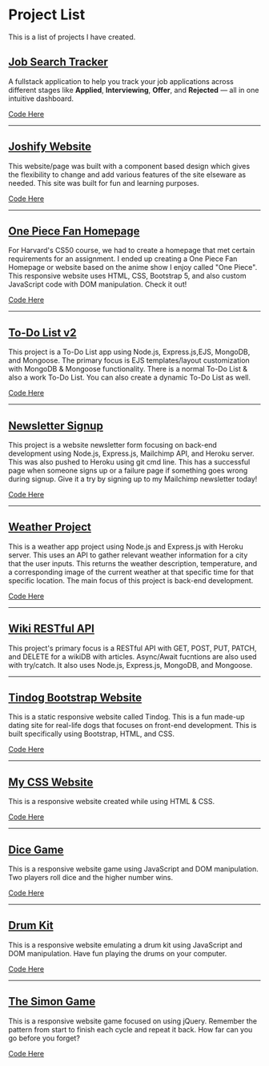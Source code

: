 # Project List
This is a list of projects I have created.


## <a href="https://job-search-tracker-ten.vercel.app/">Job Search Tracker</a>

A fullstack application to help you track your job applications across different stages like **Applied**, **Interviewing**, **Offer**, and **Rejected** — all in one intuitive dashboard.

<a href="https://github.com/jadonahue/job-search-tracker">Code Here</a>

---

## <a href="https://joshify-website.netlify.app/">Joshify Website</a>

This website/page was built with a component based design which gives the flexibility to change and add various features of the site elseware as needed. This site was built for fun and learning purposes.

<a href="https://github.com/jadonahue/joshify-website">Code Here</a>

---

## <a href="https://jadonahue.github.io/one-piece-fan-page/">One Piece Fan Homepage</a>

For Harvard's CS50 course, we had to create a homepage that met certain requirements for an assignment. I ended up creating a One Piece Fan Homepage or website based on the anime show I enjoy called "One Piece". This responsive website uses HTML, CSS, Bootstrap 5, and also custom JavaScript code with DOM manipulation. Check it out!

<a href="https://github.com/jadonahue/one-piece-fan-page">Code Here</a>

---

## <a href="https://stark-falls-37137.herokuapp.com/">To-Do List v2</a>

This project is a To-Do List app using Node.js, Express.js,EJS, MongoDB, and Mongoose. The primary focus is EJS templates/layout customization with MongoDB & Mongoose functionality. There is a normal To-Do List & also a work To-Do List. You can also create a dynamic To-Do List as well.
 
<a href="https://github.com/jadonahue/todolist-v2">Code Here</a>

---

## <a href="https://fathomless-atoll-64548.herokuapp.com/">Newsletter Signup</a>

This project is a website newsletter form focusing on back-end development using Node.js, Express.js, Mailchimp API, and Heroku server. This was also pushed to Heroku using git cmd line. This has a successful page when someone signs up or a failure page if something goes wrong during signup. Give it a try by signing up to my Mailchimp newsletter today!

<a href="https://github.com/jadonahue/newsletter-signup">Code Here</a>

---

## <a href="https://shrouded-inlet-69899.herokuapp.com/">Weather Project</a>

This is a weather app project using Node.js and Express.js with Heroku server. This uses an API to gather relevant weather information for a city that the user inputs. This returns the weather description, temperature, and a corresponding image of the current weather at that specific time for that specific location. The main focus of this project is back-end development.

 <a href="https://github.com/jadonahue/weather-project">Code Here</a>

---

## <a href="https://github.com/jadonahue/Wiki-RESTful-API">Wiki RESTful API</a>

This project's primary focus is a RESTful API with GET, POST, PUT, PATCH, and DELETE for a wikiDB with articles. Async/Await fucntions are also used with try/catch. It also uses Node.js, Express.js, MongoDB, and Mongoose.

---

## <a href="https://jadonahue.github.io/bootstrap-practice-site-tindog/">Tindog Bootstrap Website</a>

This is a static responsive website called Tindog. This is a fun made-up dating site for real-life dogs that focuses on front-end development. This is built specifically using Bootstrap, HTML, and CSS.
  
<a href="https://github.com/jadonahue/bootstrap-practice-site-tindog">Code Here</a>

---

## <a href="https://jadonahue.github.io/css-my-site/">My CSS Website</a>

This is a responsive website created while using HTML & CSS.

<a href="https://github.com/jadonahue/css-my-site">Code Here</a>

---

## <a href="https://jadonahue.github.io/dice-game/">Dice Game</a>

This is a responsive website game using JavaScript and DOM manipulation. Two players roll dice and the higher number wins.

<a href="https://github.com/jadonahue/dice-game">Code Here</a>

---

## <a href="https://jadonahue.github.io/drum-kit/">Drum Kit</a>
  
This is a responsive website emulating a drum kit using JavaScript and DOM manipulation. Have fun playing the drums on your computer.

<a href="https://github.com/jadonahue/drum-kit">Code Here</a>

---

## <a href="https://jadonahue.github.io/the-simon-game/">The Simon Game</a>

This is a responsive website game focused on using jQuery. Remember the pattern from start to finish each cycle and repeat it back. How far can you go before you forget?

<a href="https://github.com/jadonahue/the-simon-game">Code Here</a>
